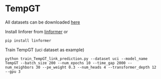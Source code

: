 # TempGT

All datasets can be downloaded [here](https://zenodo.org/record/7213796#.Y1cO6y8r30o)

Install linforer from [linformer](https://github.com/lucidrains/linformer) or 
```
pip install linformer
```

Train TempGT (uci dataset as example)
```
python train_TempGT_link_prediction.py --dataset uci --model_name TempGT --batch_size 200 --num_epochs 10 --time_gap 2000 --num_neighbors 30 --pe_weight 0.3 --num_heads 4 --transformer_depth 12 --gpu 3
```